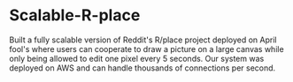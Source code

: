 # Scalable-R-place

Built a fully scalable version of Reddit's R/place project deployed on April fool's where users can cooperate to draw a picture on a large canvas while only being allowed to edit one pixel every 5 seconds. Our system was deployed on AWS and can handle thousands of connections per second.

